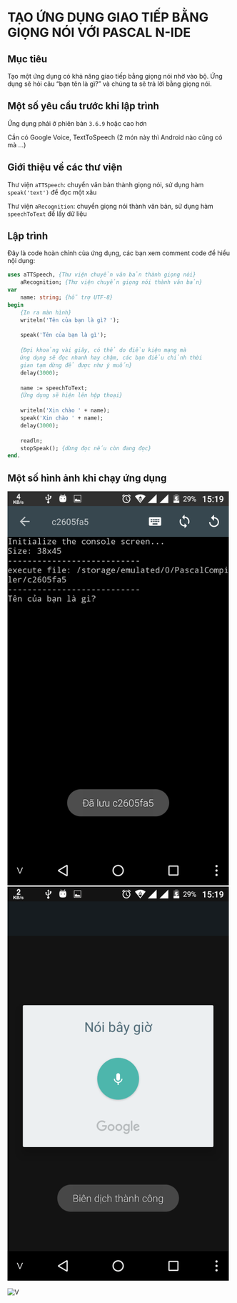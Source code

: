 # TẠO ỨNG DỤNG GIAO TIẾP BẰNG GIỌNG NÓI VỚI PASCAL N-IDE

## Mục tiêu

Tạo một ứng dụng có khả năng giao tiếp bằng giọng nói nhờ vào bộ. Ứng dụng sẽ hỏi câu “bạn tên là gì?” và chúng ta sẽ trả lời bằng giọng nói.

## Một số yêu cầu trước khi lập trình

Ứng dụng phải ở phiên bản ``3.6.9`` hoặc cao hơn

Cần có Google Voice, TextToSpeech (2 món này thì Android nào cũng có mà …)

## Giới thiệu về các thư viện

Thư viện ``aTTSpeech``: chuyển văn bản thành giọng nói, sử dụng hàm ``speak('text')`` để đọc một xâu

Thư viện ``aRecognition``: chuyển giọng nói thành văn bản, sử dụng hàm ``speechToText`` để lấy dữ liệu

## Lập trình

Đây là code hoàn chỉnh của ứng dụng, các bạn xem comment code để hiểu nội dụng:

```pascal
uses aTTSpeech, {Thư viện chuyển văn bản thành giọng nói}
    aRecognition; {Thư viện chuyển giọng nói thành văn bản}
var
    name: string; {hỗ trợ UTF-8}
begin
    {In ra màn hình}
    writeln('Tên của bạn là gì? ');

    speak('Tên của bạn là gì');

    {Đợi khoảng vài giây, có thể do điều kiện mạng mà
    ứng dụng sẽ đọc nhanh hay chậm, các bạn điểu chỉnh thời
    gian tạm dừng để được như ý muốn}
    delay(3000);

    name := speechToText;
    {Ứng dụng sẽ hiện lên hộp thoại}

    writeln('Xin chào ' + name);
    speak('Xin chào ' + name);
    delay(3000);

    readln;
    stopSpeak(); {dừng đọc nếu còn đang đọc}
end.
```

## Một số hình ảnh khi chạy ứng dụng

![Img1](img1.png)
![Img1](img2.png)

![V](https://youtu.be/dPt2PaF8YQ0)
